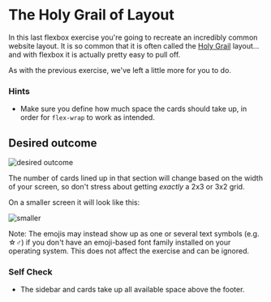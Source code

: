 # The Holy Grail of Layout

In this last flexbox exercise you're going to recreate an incredibly common website layout. It is so common that it is often called the [Holy Grail](https://www.google.com/search?q=holy+grail+layout&tbm=isch&sclient=img) layout... and with flexbox it is actually pretty easy to pull off.

As with the previous exercise, we've left a little more for you to do.

### Hints
<!-- - You will need to change the flex-direction to push the footer down. -- done -->
<!-- - You will need to add some divs as containers to get things to line up correctly. -- done-->
<!-- - `flex-wrap` will help get the cards aligned correctly. -- done -->
-  Make sure you define how much space the cards should take up, in order for `flex-wrap` to work as intended.

## Desired outcome

![desired outcome](./desired-outcome.png)

The number of cards lined up in that section will change based on the width of your screen, so don't stress about getting _exactly_ a 2x3 or 3x2 grid.

On a smaller screen it will look like this:

![smaller](./desired-outcome-smaller.png)

Note: The emojis may instead show up as one or several text symbols (e.g. &#9734;&#9794;) if you don't have an emoji-based font family installed on your operating system. This does not affect the exercise and can be ignored.

### Self Check
<!-- - The header text is size 32px and weight 900. -- done -->
<!-- - The header text is vertically centered and 16px from the edge of the screen. -- done -->
<!-- - The footer is pushed to the bottom of the screen (the footer may go _below_ the bottom of the screen if the content of the 'cards' section overflows and/or if your screen is shorter). -- done -->
<!-- - The footer text is centered horizontally and vertically. -- done -->
- The sidebar and cards take up all available space above the footer.
<!-- - The sidebar is 300px wide (and it doesn't shrink). -- done -->
<!-- - The sidebar links are size 24px, are white, and do not have the underline text decoration. -- done -->
<!-- - The sidebar has 16px padding. -- done -->
<!-- - There is 32px padding around the 'cards' section. -- done -->
<!-- - The cards are arranged horizontally, but wrap to multiple lines when they run out of room on the page.  -- done -->
